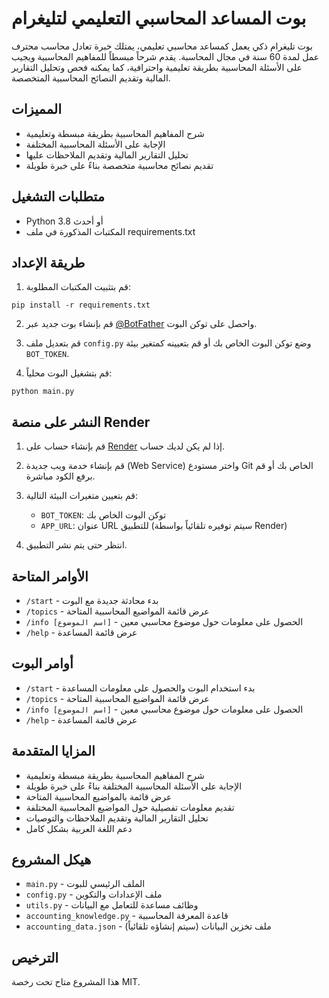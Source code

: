 # بوت المساعد المحاسبي التعليمي لتليغرام

بوت تليغرام ذكي يعمل كمساعد محاسبي تعليمي، يمتلك خبرة تعادل محاسب محترف عمل لمدة 60 سنة في مجال المحاسبة. يقدم شرحاً مبسطاً للمفاهيم المحاسبية ويجيب على الأسئلة المحاسبية بطريقة تعليمية واحترافية، كما يمكنه فحص وتحليل التقارير المالية وتقديم النصائح المحاسبية المتخصصة.

## المميزات

- شرح المفاهيم المحاسبية بطريقة مبسطة وتعليمية
- الإجابة على الأسئلة المحاسبية المختلفة
- تحليل التقارير المالية وتقديم الملاحظات عليها
- تقديم نصائح محاسبية متخصصة بناءً على خبرة طويلة

## متطلبات التشغيل

- Python 3.8 أو أحدث
- المكتبات المذكورة في ملف requirements.txt

## طريقة الإعداد

1. قم بتثبيت المكتبات المطلوبة:

```
pip install -r requirements.txt
```

2. قم بإنشاء بوت جديد عبر [@BotFather](https://t.me/BotFather) واحصل على توكن البوت.

3. قم بتعديل ملف `config.py` وضع توكن البوت الخاص بك أو قم بتعيينه كمتغير بيئة `BOT_TOKEN`.

4. قم بتشغيل البوت محلياً:

```
python main.py
```

## النشر على منصة Render

1. قم بإنشاء حساب على [Render](https://render.com/) إذا لم يكن لديك حساب.

2. قم بإنشاء خدمة ويب جديدة (Web Service) واختر مستودع Git الخاص بك أو قم برفع الكود مباشرة.

3. قم بتعيين متغيرات البيئة التالية:
   - `BOT_TOKEN`: توكن البوت الخاص بك
   - `APP_URL`: عنوان URL للتطبيق (سيتم توفيره تلقائياً بواسطة Render)

4. انتظر حتى يتم نشر التطبيق.

## الأوامر المتاحة

- `/start` - بدء محادثة جديدة مع البوت
- `/topics` - عرض قائمة المواضيع المحاسبية المتاحة
- `/info [اسم الموضوع]` - الحصول على معلومات حول موضوع محاسبي معين
- `/help` - عرض قائمة المساعدة

## أوامر البوت

- `/start` - بدء استخدام البوت والحصول على معلومات المساعدة
- `/topics` - عرض قائمة المواضيع المحاسبية المتاحة
- `/info [اسم الموضوع]` - الحصول على معلومات حول موضوع محاسبي معين
- `/help` - عرض قائمة المساعدة

## المزايا المتقدمة

- شرح المفاهيم المحاسبية بطريقة مبسطة وتعليمية
- الإجابة على الأسئلة المحاسبية المختلفة بناءً على خبرة طويلة
- عرض قائمة بالمواضيع المحاسبية المتاحة
- تقديم معلومات تفصيلية حول المواضيع المحاسبية المختلفة
- تحليل التقارير المالية وتقديم الملاحظات والتوصيات
- دعم اللغة العربية بشكل كامل

## هيكل المشروع

- `main.py` - الملف الرئيسي للبوت
- `config.py` - ملف الإعدادات والتكوين
- `utils.py` - وظائف مساعدة للتعامل مع البيانات
- `accounting_knowledge.py` - قاعدة المعرفة المحاسبية
- `accounting_data.json` - ملف تخزين البيانات (سيتم إنشاؤه تلقائياً)

## الترخيص

هذا المشروع متاح تحت رخصة MIT.